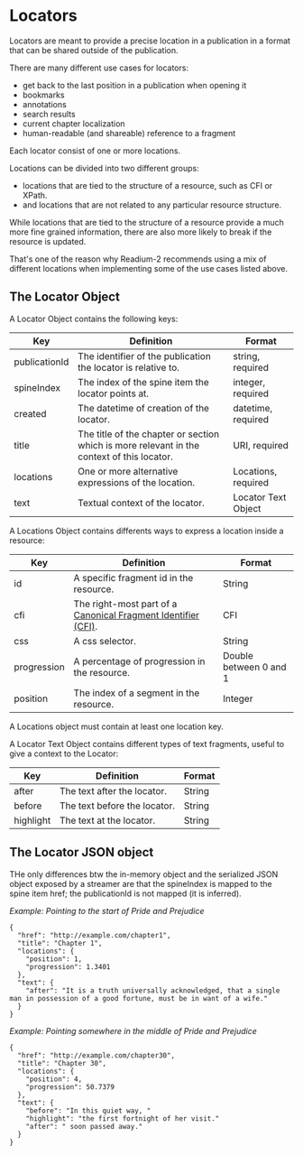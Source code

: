 # Locators

Locators are meant to provide a precise location in a publication in a format that can be shared outside of the publication.

There are many different use cases for locators:

* get back to the last position in a publication when opening it
* bookmarks
* annotations
* search results
* current chapter localization
* human-readable (and shareable) reference to a fragment

Each locator consist of one or more locations.

Locations can be divided into two different groups:

* locations that are tied to the structure of a resource, such as CFI or XPath.
* and locations that are not related to any particular resource structure.

While locations that are tied to the structure of a resource provide a much more fine grained information, there are also more likely to break if the resource is updated.

That's one of the reason why Readium-2 recommends using a mix of different locations when implementing some of the use cases listed above.

## The Locator Object

A Locator Object contains the following keys:

| Key  | Definition | Format |
| ---- | ---------- | ------ | 
| publicationId  | The identifier of the publication the locator is relative to. | string, required |
| spineIndex  | The index of the spine item the locator points at. | integer, required |
| created  | The datetime of creation of the locator. | datetime, required |
| title  | The title of the chapter or section which is more relevant in the context of this locator.| URI, required |
| locations  | One or more alternative expressions of the location. | Locations, required  |
| text  |  Textual context of the locator.  | Locator Text Object |

A Locations Object contains differents ways to express a location inside a resource:

| Key  | Definition | Format |
| ---- | ---------- | ------ | 
| id  |  A specific fragment id in the resource.  | String |
| cfi  |  The right-most part of a [Canonical Fragment Identifier  (CFI)](http://www.idpf.org/epub/linking/cfi/epub-cfi.html).  | CFI |
| css  |  A css selector.  | String |
| progression  | A percentage of progression in the resource.  | Double between 0 and 1 |
| position  | The index of a segment in the resource.  | Integer |

A Locations object must contain at least one location key.

A Locator Text Object contains different types of text fragments, useful to give a context to the Locator:

| Key  | Definition | Format |
| ---- | ---------- | ------ | 
| after  | The text after the locator.| String |
| before  | The text before the locator.  | String |
| highlight  | The text at the locator.  | String |


## The Locator JSON object

THe only differences btw the in-memory object and the serialized JSON object exposed by a streamer are that the spineIndex is mapped to the spine item href; the publicationId is not mapped (it is inferred).

*Example: Pointing to the start of Pride and Prejudice*

```
{
  "href": "http://example.com/chapter1",
  "title": "Chapter 1",
  "locations": {
    "position": 1,
    "progression": 1.3401
  },
  "text": {
    "after": "It is a truth universally acknowledged, that a single man in possession of a good fortune, must be in want of a wife."
  }
}
```

*Example: Pointing somewhere in the middle of Pride and Prejudice*

```
{
  "href": "http://example.com/chapter30",
  "title": "Chapter 30",
  "locations": {
    "position": 4,
    "progression": 50.7379
  },
  "text": {
    "before": "In this quiet way, "
    "highlight": "the first fortnight of her visit."
    "after": " soon passed away."
  }
}
```
